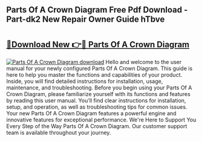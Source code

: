 ## Parts Of A Crown Diagram Free Pdf Download - Part-dk2 New Repair Owner Guide hTbve

# <h2><a href="http://dfpo3fm.blite.top/?on=Parts+Of+A+Crown+Diagram">🔗Download New 👉🔴 Parts Of A Crown Diagram</a></h2>

[![Parts Of A Crown Diagram download](https://i.imgur.com/lujVjoI.png)](http://dfpo3fm.blite.top/?on=Parts+Of+A+Crown+Diagram)
Hello and welcome to the user manual for your newly configured Parts Of A Crown Diagram. This guide is here to help you master the functions and capabilities of your product. Inside, you will find detailed instructions for installation, usage, maintenance, and troubleshooting. Before you begin using your Parts Of A Crown Diagram, please familiarize yourself with its functions and features by reading this user manual. You'll find clear instructions for installation, setup, and operation, as well as troubleshooting tips for common issues. Your new Parts Of A Crown Diagram features a powerful engine and innovative features for exceptional performance. We're Here to Support You Every Step of the Way Parts Of A Crown Diagram. Our customer support team is available throughout your journey.
